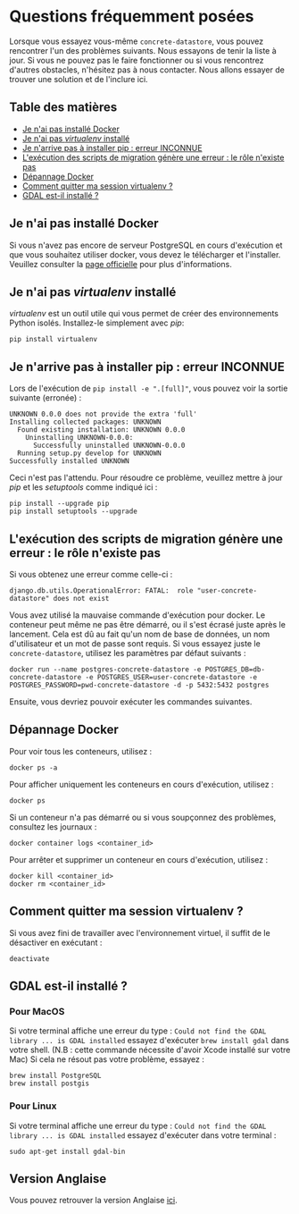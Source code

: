 # Questions fréquemment posées

Lorsque vous essayez vous-même `concrete-datastore`, vous pouvez rencontrer l'un des problèmes suivants. Nous essayons de tenir la liste à jour. Si vous ne pouvez pas le faire fonctionner ou si vous rencontrez d'autres obstacles, n'hésitez pas à nous contacter. Nous allons essayer de trouver une solution et de l'inclure ici.

## Table des matières

<!-- MarkdownTOC autolink="true" -->

- [Je n'ai pas installé Docker](#je-n'ai-pas-installé-Docker)
- [Je n'ai pas *virtualenv* installé](#je-n'ai-pas-virtualenv-installé)
- [Je n'arrive pas à installer pip : erreur INCONNUE](#je-n'arrive-pas-à-installer-pip-erreur-inconnue)
- [L'exécution des scripts de migration génère une erreur : le rôle n'existe pas](#running-the-migration-scripts-throws-an-error-role-does-not-exists)
- [Dépannage Docker](#dépannage-docker)
- [Comment quitter ma session virtualenv ?](#comment-quitter-ma-session-virtualenv)
- [GDAL est-il installé ?](#gdal-est-il-installé)
<!-- /MarkdownTOC -->


## Je n'ai pas installé Docker
Si vous n'avez pas encore de serveur PostgreSQL en cours d'exécution et que vous souhaitez utiliser docker, vous devez le télécharger et l'installer. Veuillez consulter la [page officielle](https://docs.docker.com/get-docker/) pour plus d'informations.

## Je n'ai pas *virtualenv* installé
*virtualenv* est un outil utile qui vous permet de créer des environnements Python isolés. Installez-le simplement avec *pip*:

``` shell
pip install virtualenv
```

## Je n'arrive pas à installer pip : erreur INCONNUE

Lors de l'exécution de `pip install -e ".[full]"`, vous pouvez voir la sortie suivante (erronée) :

``` shell
UNKNOWN 0.0.0 does not provide the extra 'full'
Installing collected packages: UNKNOWN
  Found existing installation: UNKNOWN 0.0.0
    Uninstalling UNKNOWN-0.0.0:
      Successfully uninstalled UNKNOWN-0.0.0
  Running setup.py develop for UNKNOWN
Successfully installed UNKNOWN
```

Ceci n'est pas l'attendu. Pour résoudre ce problème, veuillez mettre à jour *pip* et les *setuptools* comme indiqué ici :

```shell
pip install --upgrade pip
pip install setuptools --upgrade
```

## L'exécution des scripts de migration génère une erreur : le rôle n'existe pas
Si vous obtenez une erreur comme celle-ci :
``` shell
django.db.utils.OperationalError: FATAL:  role "user-concrete-datastore" does not exist
```

Vous avez utilisé la mauvaise commande d'exécution pour docker. Le conteneur peut même ne pas être démarré, ou il s'est écrasé juste après le lancement. Cela est dû au fait qu'un nom de base de données, un nom d'utilisateur et un mot de passe sont requis. Si vous essayez juste le `concrete-datastore`, utilisez les paramètres par défaut suivants :

```shell
docker run --name postgres-concrete-datastore -e POSTGRES_DB=db-concrete-datastore -e POSTGRES_USER=user-concrete-datastore -e POSTGRES_PASSWORD=pwd-concrete-datastore -d -p 5432:5432 postgres
```

Ensuite, vous devriez pouvoir exécuter les commandes suivantes.

## Dépannage Docker
Pour voir tous les conteneurs, utilisez :

```shell
docker ps -a
```

Pour afficher uniquement les conteneurs en cours d'exécution, utilisez :
```shell
docker ps
```

Si un conteneur n'a pas démarré ou si vous soupçonnez des problèmes, consultez les journaux :

```shell
docker container logs <container_id>
```

Pour arrêter et supprimer un conteneur en cours d'exécution, utilisez :
```shell
docker kill <container_id>
docker rm <container_id>
```

## Comment quitter ma session virtualenv ?
Si vous avez fini de travailler avec l'environnement virtuel, il suffit de le désactiver en exécutant :

``` shell
deactivate
```

## GDAL est-il installé ?
### Pour MacOS
Si votre terminal affiche une erreur du type : ```Could not find the GDAL library ... is GDAL installed``` essayez d'exécuter ```brew install gdal``` dans votre shell. (N.B : cette commande nécessite d'avoir Xcode installé sur votre Mac)
Si cela ne résout pas votre problème, essayez :
```shell
brew install PostgreSQL
brew install postgis
```

### Pour Linux
Si votre terminal affiche une erreur du type : ```Could not find the GDAL library ... is GDAL installed``` essayez d'exécuter dans votre terminal :
```shell
sudo apt-get install gdal-bin
``` 

## Version Anglaise

Vous pouvez retrouver la version Anglaise [ici](FAQS-en.md).